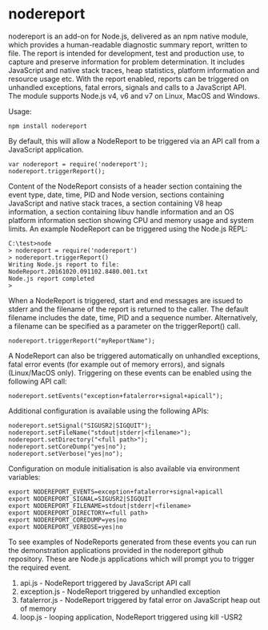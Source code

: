 # nodereport

nodereport is an add-on for Node.js, delivered as an npm native module,
which provides a human-readable diagnostic summary report, written
to file. The report is intended for development, test and production
use, to capture and preserve information for problem determination.
It includes JavaScript and native stack traces, heap statistics,
platform information and resource usage etc. With the report enabled,
reports can be triggered on unhandled exceptions, fatal errors, signals
and calls to a JavaScript API. The module supports Node.js v4, v6 and v7
on Linux, MacOS and Windows.

Usage:

    npm install nodereport

By default, this will allow a NodeReport to be triggered via an API
call from a JavaScript application.

    var nodereport = require('nodereport');
    nodereport.triggerReport();

Content of the NodeReport consists of a header section containing the event
type, date, time, PID and Node version, sections containing JavaScript and
native stack traces, a section containing V8 heap information, a section
containing libuv handle information and an OS platform information section
showing CPU and memory usage and system limits. An example NodeReport can be
triggered using the Node.js REPL:

    C:\test>node
    > nodereport = require('nodereport')
    > nodereport.triggerReport()
    Writing Node.js report to file: NodeReport.20161020.091102.8480.001.txt
    Node.js report completed
    >

When a NodeReport is triggered, start and end messages are issued to stderr
and the filename of the report is returned to the caller. The default filename
includes the date, time, PID and a sequence number. Alternatively, a filename
can be specified as a parameter on the triggerReport() call.

    nodereport.triggerReport("myReportName");

A NodeReport can also be triggered automatically on unhandled exceptions, fatal
error events (for example out of memory errors), and signals (Linux/MacOS only).
Triggering on these events can be enabled using the following API call:

    nodereport.setEvents("exception+fatalerror+signal+apicall");

Additional configuration is available using the following APIs:

    nodereport.setSignal("SIGUSR2|SIGQUIT");
    nodereport.setFileName("stdout|stderr|<filename>");
    nodereport.setDirectory("<full path>");
    nodereport.setCoreDump("yes|no");
    nodereport.setVerbose("yes|no");

Configuration on module initialisation is also available via environment variables:

    export NODEREPORT_EVENTS=exception+fatalerror+signal+apicall
    export NODEREPORT_SIGNAL=SIGUSR2|SIGQUIT
    export NODEREPORT_FILENAME=stdout|stderr|<filename>
    export NODEREPORT_DIRECTORY=<full path>
    export NODEREPORT_COREDUMP=yes|no
    export NODEREPORT_VERBOSE=yes|no

To see examples of NodeReports generated from these events you can run the
demonstration applications provided in the nodereport github repository. These are
Node.js applications which will prompt you to trigger the required event.

1. api.js - NodeReport triggered by JavaScript API call
2. exception.js - NodeReport triggered by unhandled exception
3. fatalerror.js - NodeReport triggered by fatal error on JavaScript heap out of memory
4. loop.js - looping application, NodeReport triggered using kill -USR2 <pid>
